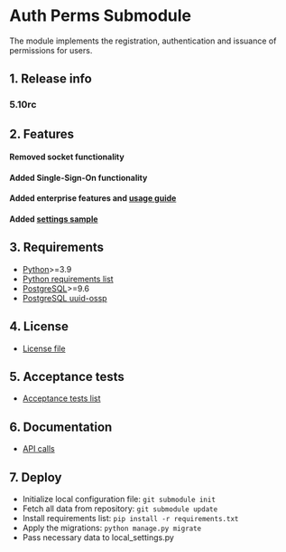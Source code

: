 # Auth Perms Submodule

The module implements the registration, authentication and issuance of permissions for users.

## 1. Release info

### 5.10rc

## 2. Features

#### Removed socket functionality

#### Added Single-Sign-On functionality

#### Added enterprise features and [usage guide](release_info/enterpriseusageguide.md)

#### Added [settings sample](settings_sample.py)

## 3. Requirements

- [Python](https://www.python.org)>=3.9
- [Python requirements list](requirements_full_list.txt)
- [PostgreSQL](https://www.postgresql.org)>=9.6
- [PostgreSQL uuid-ossp](https://www.postgresql.org/docs/9.6/uuid-ossp.html)

## 4. License

- [License file](release_info/LICENSE)

## 5. Acceptance tests

- [Acceptance tests list](release_info/acceptancetests.md)

## 6. Documentation

- [API calls](release_info/api_calls.md)

## 7. Deploy

- Initialize local configuration file: `git submodule init`
- Fetch all data from repository: `git submodule update`
- Install requirements list: `pip install -r requirements.txt`
- Apply the migrations: `python manage.py migrate`
- Pass necessary data to local_settings.py
